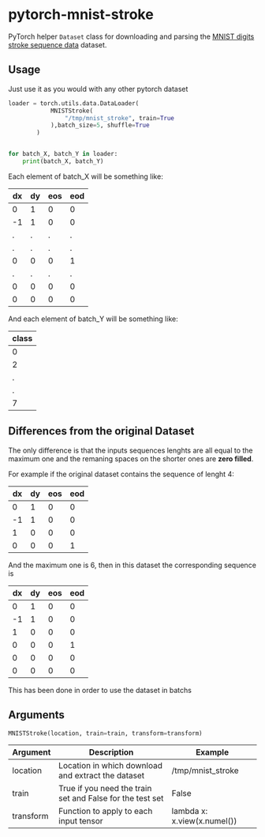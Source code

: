# pytorch-mnist-stroke

PyTorch helper ```Dataset``` class for downloading and parsing the [MNIST digits stroke sequence data](https://github.com/edwin-de-jong/mnist-digits-stroke-sequence-data) dataset.

## Usage

Just use it as you would with any other pytorch dataset

```python
loader = torch.utils.data.DataLoader(
            MNISTStroke(
                "/tmp/mnist_stroke", train=True
            ),batch_size=5, shuffle=True
        )


for batch_X, batch_Y in loader:
    print(batch_X, batch_Y)
```

Each element of batch_X will be something like:

| dx | dy | eos | eod |
|----|----|-----|-----|
| 0  | 1  |  0  |  0  |
| -1 | 1  |  0  |  0  |
| .  | .  |  .  |  .  |
| .  | .  |  .  |  .  |
| 0  | 0  |  0  |  1  |
| .  | .  |  .  |  .  |
| 0  | 0  |  0  |  0  |
| 0  | 0  |  0  |  0  |

And each element of batch_Y will be something like:

| class |
|-------|
| 0 |
| 2 |
| . |
| . |
| 7 |

## Differences from the original Dataset

The only difference is that the inputs sequences lenghts are all equal to the maximum one and the remaning spaces on the shorter ones are **zero filled**.

For example if the original dataset contains the sequence of lenght 4:

| dx | dy | eos | eod |
|----|----|-----|-----|
| 0  | 1  |  0  |  0  |
| -1 | 1  |  0  |  0  |
| 1  | 0  |  0  |  0  |
| 0  | 0  |  0  |  1  |

And the maximum one is 6, then in this dataset the corresponding sequence is 

| dx | dy | eos | eod |
|----|----|-----|-----|
| 0  | 1  |  0  |  0  |
| -1 | 1  |  0  |  0  |
| 1  | 0  |  0  |  0  |
| 0  | 0  |  0  |  1  |
| 0  | 0  |  0  |  0  |
| 0  | 0  |  0  |  0  |

This has been done in order to use the dataset in batchs


## Arguments

```python
MNISTStroke(location, train=train, transform=transform)
```

| Argument | Description | Example|
|----------|-------------|--------|
|location  | Location in which download and extract the dataset | /tmp/mnist_stroke|
|train     | True if you need the train set and False for the test set | False |
|transform | Function to apply to each input tensor | lambda x: x.view(x.numel()) |